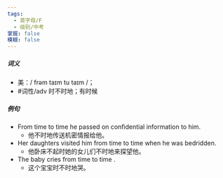 ```yaml
---
tags:
  - 首字母/F
  - 级别/中考
掌握: false
模糊: false
---
```

##### 词义
- 美：/ frəm taɪm tu taɪm /；
- #词性/adv  时不时地；有时候
##### 例句
- From time to time he passed on confidential information to him.
	- 他不时地传送机密情报给他。
- Her daughters visited him from time to time when he was bedridden.
	- 他卧床不起时她的女儿们不时地来探望他。
- The baby cries from time to time .
	- 这个宝宝时不时地哭。
